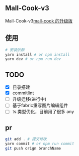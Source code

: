 <!--
 * @Author: June
 * @Description:
 * @Date: 2023-01-17 12:46:35
 * @LastEditors: June
 * @LastEditTime: 2023-01-27 21:51:15
-->

## Mall-Cook-v3

Mall-Cook-v3[mall-cook 的升级版](https://github.com/wangyuan389/mall-cook)

## 使用

```bash
# 安装依赖
yarn install # or npm install
yarn dev # or npm run dev
```

## TODO

-   [x] 目录搭建
-   [x] commitlint
-   [ ] 升级迁移(进行中)
-   [ ] 基于fabric重写图片编辑组件
-   [ ] ts 类型优化，目前用了很多 any

## pr

```bash
git add . # 提交修改
yarn commit # or npm run commit
git push orign branchName
```
